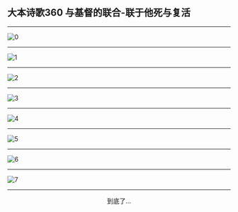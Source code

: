 
## 大本诗歌360 与基督的联合-联于他死与复活
        
<div id="aplayer0"></div>

---

<img alt="0" data-original="/data/d0360/0.png">

---

<img alt="1" data-original="/data/d0360/1.png">

---

<img alt="2" data-original="/data/d0360/2.png">

---

<img alt="3" data-original="/data/d0360/3.png">

---

<img alt="4" data-original="/data/d0360/4.png">

---

<img alt="5" data-original="/data/d0360/5.png">

---

<img alt="6" data-original="/data/d0360/6.png">

---

<img alt="7" data-original="/data/d0360/7.png">

---

<p style="text-align: center">到底了...</p>

<script src="/js/dist-view.js"></script>

<script>
MAIN.id = 'd0360';
        
const ap0 = new APlayer({
    container: document.getElementById('aplayer0'),
    volume: 1,
    loop: 'none',
    preload: 'none',
    audio: [{
        name: '大本诗歌360.mp3',
        artist: '大本诗歌',
        url: 'https://res.wx.qq.com/voice/getvoice?mediaid=MzI0NTk3MDM5M18yMjQ3NDkxOTM1',
        cover: '/favicon'
    }]
});
</script>
